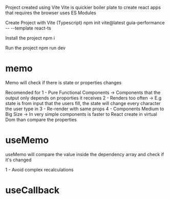 
Project created using Vite
Vite is quickier boiler plate to create react apps that requires the browser uses ES Modules

Create Project with Vite (Typescript)
npm init vite@latest guia-performance -- --template react-ts


Install the project
npm i

Run the project
npm run dev


# memo
Memo will check if there is state or properties changes

Recomended for
1 - Pure Functional Components -> Components that the output only depends on proporties it receives
2 - Renders too often -> E.g state is from input that the users fill, the state will change every character the user type in
3 - Re-render with same props
4 - Components Medium to Big Size -> In very simple components is faster to React create in virtual Dom than compare the properties


# useMemo
useMemo will compare the value inside the dependency array and check if it's changed

1 - Avoid complex recalculations


# useCallback


